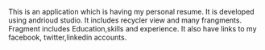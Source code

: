This is an application which is having my personal resume. It is developed using andrioud studio.
It includes recycler view and many frangments.
Fragment includes Education,skills and experience.
It also have links to my facebook, twitter,linkedin accounts.
